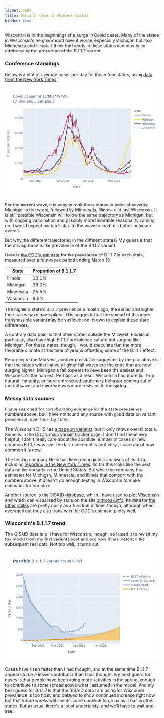 ```yaml
---
layout: post
title: Variant rates in Midwest states
hidden: true
---
```


Wisconsin is in the beginnings of a surge in Covid cases. Many of the states in Wisconsin's neighborhood have it worse, especially Michigan but also Minnesota and Illinois. I think the trends in these states can mostly be attributed to the proportion of the B.1.1.7 variant.

### Conference standings
Below is a plot of average cases per day for these four states, using [data from the New York Times](https://github.com/nytimes/covid-19-data). 

![Plot of states](../assets/Cases-Midwest-States-2021-04-10.png)

For the current wave, it is easy to rank these states in order of severity. Michigan is the worst, followed by Minnesota, Illinois, and last Wisconsin. It is still possible Wisconsin will follow the same trajectory as Michigan, but with ongoing vaccination and possibly more favorable seasonality coming on, I would expect our later start to the wave to lead to a better outcome overall.

But why the different trajectories in the different states? My guess is that the driving force is the prevalence of the B.1.1.7 variant.

Here is [the CDC's estimate](https://covid.cdc.gov/covid-data-tracker/?CDC_AA_refVal=https%3A%2F%2Fwww.cdc.gov%2Fcoronavirus%2F2019-ncov%2Fcases-updates%2Fvariant-proportions.html#variant-proportions) for the prevalence of B.1.1.7 in each state, measured over a four-week period ending March 13. 

State | Proportion of B.1.1.7 
------| ---------- 
Illinois  | 13.1%
Michigan  | 39.0%
Minnesota | 25.5%
Wisconsin | 9.5%

The higher a state's B.1.1.7 prevalence a month ago, the earlier and higher their cases have now spiked. This suggests that the spread of this more transmissible variant may be sufficient on its own to explain these state differences.

A contrary data point is that other states outside the Midwest, Florida in particular, also have high B.1.1.7 prevalence but are not surging like Michigan. For these states, though, I would speculate that the more favorable climate at this time of year is offsetting some of the B.1.1.7 effect.

Returning to the Midwest, another possibility suggested by the plot above is that the states with relatively lighter fall waves are the ones that are now surging higher; Michigan's fall appears to have been the easiest and Wisconsin's the hardest. Perhaps as a result Wisconsin had more built-up natural immunity, or more entrenched cautionary behavior coming out of the fall wave, and therefore was more resistant in the spring.

### Messy data sources
I have searched for corroborating evidence for the state prevalence numbers above, but I have not found any source with good data on variant prevalence, over time, by state. 

The Wisconsin DHS has [a page on variants](https://www.dhs.wisconsin.gov/covid-19/variants.htm), but it only shows overall totals. Same with the [CDC's main variant tracker page](https://www.cdc.gov/coronavirus/2019-ncov/transmission/variant-cases.html). I don't find these very helpful; I don't really care about the absolute number of cases or how common B.1.1.7 was over the last nine months (not very), I care about how common it is now.

The testing company Helix has been doing public analyses of its data, including [reporting in the New York Times](https://www.nytimes.com/interactive/2021/04/06/us/variants-cases-spread.html). So far this looks like the best data on the variants in the United States. But while the company has estimates for Michigan, Minnesota, and Illinois that comport with the numbers above, it doesn't do enough testing in Wisconsin to make estimates for our state.

Another source is the GISAID database, which [I have used to plot Wisconsin](https://covid-wisconsin.com/2021/03/28/status-update/#whats-the-cause) and which can visualized by state on the site [outbreak.info](https://outbreak.info/location-reports?loc=USA_US-WI). Its data for [the](https://outbreak.info/location-reports?loc=USA_US-MI) [other](https://outbreak.info/location-reports?loc=USA_US-MN) [states](https://outbreak.info/location-reports?loc=USA_US-IL) are pretty noisy as a function of time, though, although when averaged out they also track with the CDC's estimate pretty well.

### Wisconsin's B.1.1.7 trend
The GISAID data is all I have for Wisconsin, though, so I used it to revisit my toy model from my [first variants post](https://covid-wisconsin.com/2021/02/20/variants/#an-uffish-thought) and see how it has matched the subsequent real data. Not too well, it turns out.

![Model check](../assets/Variant-Estimate_2021-04-10.png)

Cases have risen faster than I had thought, and at the same time B.1.1.7 appears to be a lesser contributor than I had thought. My best guess for cases is that people have been doing more activities in the spring, enough to contribute to some spread above what I assumed in the model. And my best guess for B.1.1.7 is that the GISAID data I am using for Wisconsin prevalence is too noisy and delayed to show continued increase right now, but that future weeks will see its share continue to go up as it has in other states. But as usual there's a lot of uncertainty, and we'll have to wait and see.


